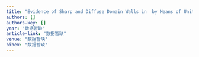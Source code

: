 ```yaml
---
title: "Evidence of Sharp and Diffuse Domain Walls in  by Means of Unit-Cell-Wise Strain and Polarization Maps Obtained with High Resolution Scanning …"
authors: []
authors-key: []
year: "数据暂缺"
article-link: "数据暂缺"
venue: "数据暂缺"
bibex: "数据暂缺"
---
```

